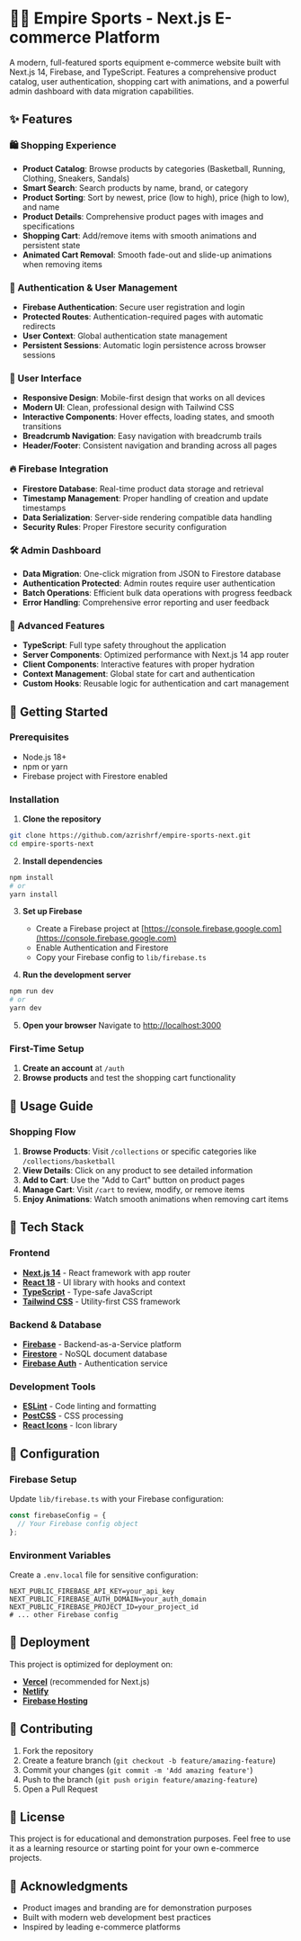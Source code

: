 # 🏃‍♂️ Empire Sports - Next.js E-commerce Platform

A modern, full-featured sports equipment e-commerce website built with Next.js 14, Firebase, and TypeScript. Features a comprehensive product catalog, user authentication, shopping cart with animations, and a powerful admin dashboard with data migration capabilities.

## ✨ Features

### 🛍️ Shopping Experience

- **Product Catalog**: Browse products by categories (Basketball, Running, Clothing, Sneakers, Sandals)
- **Smart Search**: Search products by name, brand, or category
- **Product Sorting**: Sort by newest, price (low to high), price (high to low), and name
- **Product Details**: Comprehensive product pages with images and specifications
- **Shopping Cart**: Add/remove items with smooth animations and persistent state
- **Animated Cart Removal**: Smooth fade-out and slide-up animations when removing items

### 🔐 Authentication & User Management

- **Firebase Authentication**: Secure user registration and login
- **Protected Routes**: Authentication-required pages with automatic redirects
- **User Context**: Global authentication state management
- **Persistent Sessions**: Automatic login persistence across browser sessions

### 📱 User Interface

- **Responsive Design**: Mobile-first design that works on all devices
- **Modern UI**: Clean, professional design with Tailwind CSS
- **Interactive Components**: Hover effects, loading states, and smooth transitions
- **Breadcrumb Navigation**: Easy navigation with breadcrumb trails
- **Header/Footer**: Consistent navigation and branding across all pages

### 🔥 Firebase Integration

- **Firestore Database**: Real-time product data storage and retrieval
- **Timestamp Management**: Proper handling of creation and update timestamps
- **Data Serialization**: Server-side rendering compatible data handling
- **Security Rules**: Proper Firestore security configuration

### 🛠️ Admin Dashboard

- **Data Migration**: One-click migration from JSON to Firestore database
- **Authentication Protected**: Admin routes require user authentication
- **Batch Operations**: Efficient bulk data operations with progress feedback
- **Error Handling**: Comprehensive error reporting and user feedback

### 🎨 Advanced Features

- **TypeScript**: Full type safety throughout the application
- **Server Components**: Optimized performance with Next.js 14 app router
- **Client Components**: Interactive features with proper hydration
- **Context Management**: Global state for cart and authentication
- **Custom Hooks**: Reusable logic for authentication and cart management

## 🚀 Getting Started

### Prerequisites

- Node.js 18+
- npm or yarn
- Firebase project with Firestore enabled

### Installation

1. **Clone the repository**

```bash
git clone https://github.com/azrishrf/empire-sports-next.git
cd empire-sports-next
```

2. **Install dependencies**

```bash
npm install
# or
yarn install
```

3. **Set up Firebase**
   - Create a Firebase project at [https://console.firebase.google.com](https://console.firebase.google.com)
   - Enable Authentication and Firestore
   - Copy your Firebase config to `lib/firebase.ts`

4. **Run the development server**

```bash
npm run dev
# or
yarn dev
```

5. **Open your browser**
   Navigate to [http://localhost:3000](http://localhost:3000)

### First-Time Setup

1. **Create an account** at `/auth`
4. **Browse products** and test the shopping cart functionality

## 🛒 Usage Guide

### Shopping Flow

1. **Browse Products**: Visit `/collections` or specific categories like `/collections/basketball`
2. **View Details**: Click on any product to see detailed information
3. **Add to Cart**: Use the "Add to Cart" button on product pages
4. **Manage Cart**: Visit `/cart` to review, modify, or remove items
5. **Enjoy Animations**: Watch smooth animations when removing cart items

## 🧪 Tech Stack

### Frontend

- **[Next.js 14](https://nextjs.org/)** - React framework with app router
- **[React 18](https://reactjs.org/)** - UI library with hooks and context
- **[TypeScript](https://www.typescriptlang.org/)** - Type-safe JavaScript
- **[Tailwind CSS](https://tailwindcss.com/)** - Utility-first CSS framework

### Backend & Database

- **[Firebase](https://firebase.google.com/)** - Backend-as-a-Service platform
- **[Firestore](https://firebase.google.com/products/firestore)** - NoSQL document database
- **[Firebase Auth](https://firebase.google.com/products/auth)** - Authentication service

### Development Tools

- **[ESLint](https://eslint.org/)** - Code linting and formatting
- **[PostCSS](https://postcss.org/)** - CSS processing
- **[React Icons](https://react-icons.github.io/react-icons/)** - Icon library

## 🔧 Configuration

### Firebase Setup

Update `lib/firebase.ts` with your Firebase configuration:

```typescript
const firebaseConfig = {
  // Your Firebase config object
};
```

### Environment Variables

Create a `.env.local` file for sensitive configuration:

```env
NEXT_PUBLIC_FIREBASE_API_KEY=your_api_key
NEXT_PUBLIC_FIREBASE_AUTH_DOMAIN=your_auth_domain
NEXT_PUBLIC_FIREBASE_PROJECT_ID=your_project_id
# ... other Firebase config
```

## 🚀 Deployment

This project is optimized for deployment on:

- **[Vercel](https://vercel.com/)** (recommended for Next.js)
- **[Netlify](https://netlify.com/)**
- **[Firebase Hosting](https://firebase.google.com/products/hosting)**

## 🤝 Contributing

1. Fork the repository
2. Create a feature branch (`git checkout -b feature/amazing-feature`)
3. Commit your changes (`git commit -m 'Add amazing feature'`)
4. Push to the branch (`git push origin feature/amazing-feature`)
5. Open a Pull Request

## 📝 License

This project is for educational and demonstration purposes. Feel free to use it as a learning resource or starting point for your own e-commerce projects.

## 🙏 Acknowledgments

- Product images and branding are for demonstration purposes
- Built with modern web development best practices
- Inspired by leading e-commerce platforms
